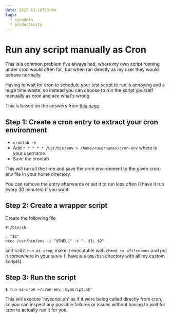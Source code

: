 ```yaml
---
date: 2020-11-16T13:04
tags:
  * sysadmin
  * productivity
---
```


# Run any script manually as Cron

This is a common problem I've always had, where my own script running under cron
would often fail, but when ran directly as my user they would behave normally.

Having to wait for cron to schedule your test script to run is annoying and a
huge time waste, so instead you can choose to run the script yourself manually
as cron and see what's wrong.

This is based on the answers from [this page](https://serverfault.com/questions/85893/running-a-cron-job-manually-and-immediately).

## Step 1: Create a cron entry to extract your cron environment

 * `crontab -e`
 * Add `* * * * * /usr/bin/env > /home/<username>/cron-env` where <username>
   is your username.
 * Save the crontab

This will run all the time and save the cron environment to the given cron-env
file in your home directory.

You can remove the entry afterwards or set it to run less often (I have it run
every 30 minutes) if you want.

## Step 2: Create a wrapper script

Create the following file

```
#!/bin/sh

. "$1"
exec /usr/bin/env -i "$SHELL" -c ". $1; $2"
```

and call it `run-as-cron`, make it executable with `chmod +x <filename>` and
put it somewhere in your `$PATH` (I have a `$HOME/bin` directory with all my
custom scripts).

## Step 3: Run the script

`$ run-as-cron ~/cron-env 'myscript.sh'`

This will execute 'myscript.sh' as if it were being called directly from cron,
so you can inspect any possible failures or issues without having to wait for
cron to actually run it for you.


